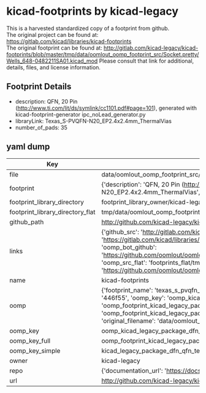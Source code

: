 # kicad-footprints by kicad-legacy  
This is a harvested standardized copy of a footprint from github.  
The original project can be found at:  
https://gitlab.com/kicad/libraries/kicad-footprints  
The original footprint can be found at:
http://gitlab.com/kicad-legacy/kicad-footprints/blob/master/tmp/data/oomlout_oomp_footprint_src/Socket.pretty/Wells_648-0482211SA01.kicad_mod
Please consult that link for additional, details, files, and license information.  
## Footprint Details
* description: QFN, 20 Pin (http://www.ti.com/lit/ds/symlink/cc1101.pdf#page=101), generated with kicad-footprint-generator ipc_noLead_generator.py  
* libraryLink: Texas_S-PVQFN-N20_EP2.4x2.4mm_ThermalVias  
* number_of_pads: 35  
## yaml dump  
| Key | Value |  
| --- | --- |  
| file | data/oomlout_oomp_footprint_src/kicad-footprints/Package_DFN_QFN.pretty/Texas_S-PVQFN-N20_EP2.4x2.4mm_ThermalVias.kicad_mod |  
| footprint | {'description': 'QFN, 20 Pin (http://www.ti.com/lit/ds/symlink/cc1101.pdf#page=101), generated with kicad-footprint-generator ipc_noLead_generator.py', 'libraryLink': 'Texas_S-PVQFN-N20_EP2.4x2.4mm_ThermalVias', 'number_of_pads': 35} |  
| footprint_library_directory | footprint_library_owner/kicad-legacy_kicad-footprints |  
| footprint_library_directory_flat | tmp/data/oomlout_oomp_footprint_src/footprints_flat/kicad_legacy_package_dfn_qfn_texas_s_pvqfn_n20_ep2_4x2_4mm_thermalvias/working |  
| github_path | http://github.com/kicad-legacy/kicad-footprints/blob/master/tmp/data/oomlout_oomp_footprint_src/Package_DFN_QFN.pretty/Texas_S-PVQFN-N20_EP2.4x2.4mm_ThermalVias.kicad_mod |  
| links | {'github_src': 'http://gitlab.com/kicad-legacy/kicad-footprints/blob/master/tmp/data/oomlout_oomp_footprint_src/Socket.pretty/Wells_648-0482211SA01.kicad_mod', 'github_src_repo': 'https://gitlab.com/kicad/libraries/kicad-footprints', 'oomp_bot': 'tmp/data/oomlout_oomp_footprint_src/footprints/kicad_legacy_package_dfn_qfn_texas_s_pvqfn_n20_ep2_4x2_4mm_thermalvias/working', 'oomp_bot_github': 'https://github.com/oomlout/oomlout_oomp_footprint_bot/tree/main/tmp/data/oomlout_oomp_footprint_src/footprints/kicad_legacy_package_dfn_qfn_texas_s_pvqfn_n20_ep2_4x2_4mm_thermalvias/working', 'oomp_src_flat': 'footprints_flat/tmp/data/oomlout_oomp_footprint_src/footprints_flat/kicad_legacy_package_dfn_qfn_texas_s_pvqfn_n20_ep2_4x2_4mm_thermalvias/working', 'oomp_src_flat_github': 'https://github.com/oomlout/oomlout_oomp_footprint_src/tree/main/tmp/data/oomlout_oomp_footprint_src/footprints_flat/kicad_legacy_package_dfn_qfn_texas_s_pvqfn_n20_ep2_4x2_4mm_thermalvias/working'} |  
| name | kicad-footprints |  
| oomp | {'footprint_name': 'texas_s_pvqfn_n20_ep2_4x2_4mm_thermalvias', 'library_name': 'package_dfn_qfn', 'md5': '446f5590a36ca5cdade999ae08b50b87', 'md5_10': '446f5590a3', 'md5_5': '446f5', 'md5_6': '446f55', 'oomp_key': 'oomp_kicad_legacy_package_dfn_qfn_texas_s_pvqfn_n20_ep2_4x2_4mm_thermalvias', 'oomp_key_extra': 'oomp_footprint_kicad_legacy_package_dfn_qfn_texas_s_pvqfn_n20_ep2_4x2_4mm_thermalvias', 'oomp_key_full': 'oomp_footprint_kicad_legacy_package_dfn_qfn_texas_s_pvqfn_n20_ep2_4x2_4mm_thermalvias_446f55', 'oomp_key_simple': 'kicad_legacy_package_dfn_qfn_texas_s_pvqfn_n20_ep2_4x2_4mm_thermalvias', 'original_filename': 'data/oomlout_oomp_footprint_src/kicad-footprints/Package_DFN_QFN.pretty/Texas_S-PVQFN-N20_EP2.4x2.4mm_ThermalVias.kicad_mod', 'owner_name': 'kicad_legacy'} |  
| oomp_key | oomp_kicad_legacy_package_dfn_qfn_texas_s_pvqfn_n20_ep2_4x2_4mm_thermalvias |  
| oomp_key_full | oomp_footprint_kicad_legacy_package_dfn_qfn_texas_s_pvqfn_n20_ep2_4x2_4mm_thermalvias |  
| oomp_key_simple | kicad_legacy_package_dfn_qfn_texas_s_pvqfn_n20_ep2_4x2_4mm_thermalvias |  
| owner | kicad-legacy |  
| repo | {'documentation_url': 'https://docs.github.com/rest/repos/repos#get-a-repository', 'message': 'Not Found'} |  
| url | http://github.com/kicad-legacy/kicad-footprints |  


